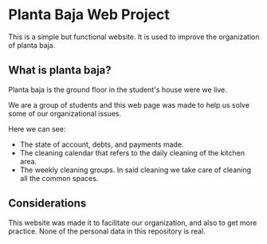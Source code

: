 # Planta Baja Web Project

This is a simple but functional website. It is used to improve the organization of planta baja.

## What is planta baja?

Planta baja is the ground floor in the student's house were we live.

We are a group of students and this web page was made to help us solve some of our organizational issues.

Here we can see:

- The state of account, debts, and payments made.
- The cleaning calendar that refers to the daily cleaning of the kitchen area.
- The weekly cleaning groups. In said cleaning we take care of cleaning all the common spaces.

## Considerations

This website was made it to facilitate our organization, and also to get more practice.
None of the personal data in this repository is real.
